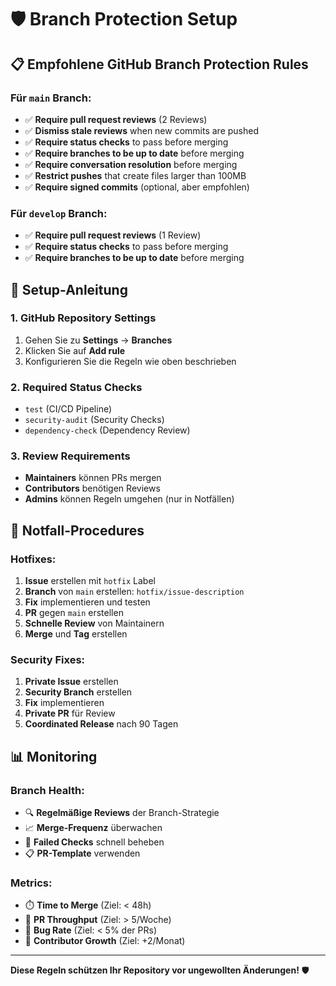 # 🛡️ Branch Protection Setup

## 📋 **Empfohlene GitHub Branch Protection Rules**

### **Für `main` Branch:**
- ✅ **Require pull request reviews** (2 Reviews)
- ✅ **Dismiss stale reviews** when new commits are pushed
- ✅ **Require status checks** to pass before merging
- ✅ **Require branches to be up to date** before merging
- ✅ **Require conversation resolution** before merging
- ✅ **Restrict pushes** that create files larger than 100MB
- ✅ **Require signed commits** (optional, aber empfohlen)

### **Für `develop` Branch:**
- ✅ **Require pull request reviews** (1 Review)
- ✅ **Require status checks** to pass before merging
- ✅ **Require branches to be up to date** before merging

## 🔧 **Setup-Anleitung**

### **1. GitHub Repository Settings**
1. Gehen Sie zu **Settings** → **Branches**
2. Klicken Sie auf **Add rule**
3. Konfigurieren Sie die Regeln wie oben beschrieben

### **2. Required Status Checks**
- `test` (CI/CD Pipeline)
- `security-audit` (Security Checks)
- `dependency-check` (Dependency Review)

### **3. Review Requirements**
- **Maintainers** können PRs mergen
- **Contributors** benötigen Reviews
- **Admins** können Regeln umgehen (nur in Notfällen)

## 🚨 **Notfall-Procedures**

### **Hotfixes:**
1. **Issue** erstellen mit `hotfix` Label
2. **Branch** von `main` erstellen: `hotfix/issue-description`
3. **Fix** implementieren und testen
4. **PR** gegen `main` erstellen
5. **Schnelle Review** von Maintainern
6. **Merge** und **Tag** erstellen

### **Security Fixes:**
1. **Private Issue** erstellen
2. **Security Branch** erstellen
3. **Fix** implementieren
4. **Private PR** für Review
5. **Coordinated Release** nach 90 Tagen

## 📊 **Monitoring**

### **Branch Health:**
- 🔍 **Regelmäßige Reviews** der Branch-Strategie
- 📈 **Merge-Frequenz** überwachen
- 🚨 **Failed Checks** schnell beheben
- 📋 **PR-Template** verwenden

### **Metrics:**
- ⏱️ **Time to Merge** (Ziel: < 48h)
- 🔄 **PR Throughput** (Ziel: > 5/Woche)
- 🐛 **Bug Rate** (Ziel: < 5% der PRs)
- 👥 **Contributor Growth** (Ziel: +2/Monat)

---

**Diese Regeln schützen Ihr Repository vor ungewollten Änderungen!** 🛡️
